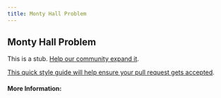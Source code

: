 ```yaml
---
title: Monty Hall Problem
---
```


## Monty Hall Problem

This is a stub. [Help our community expand it](https://github.com/freecodecamp/guides/tree/master/src/pages/articles/logic/monty-hall-problem/index.md).

[This quick style guide will help ensure your pull request gets accepted](https://github.com/freeCodeCamp/guides/blob/master/README.md).

<!-- The article goes here, in GitHub-flavored Markdown. Feel free to add YouTube videos, images, and CodePen/JSBin embeds  -->

#### More Information:
<!-- Please add any articles you think might be helpful to read before writing the article -->


